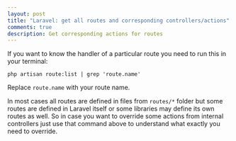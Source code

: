 ```yaml
---
layout: post
title: "Laravel: get all routes and corresponding controllers/actions"
comments: true
description: Get corresponding actions for routes
---
```


If you want to know the handler of a particular route you need to run this in your terminal:

```
php artisan route:list | grep 'route.name'
```

Replace `route.name` with your route name.

In most cases all routes are defined in files from `routes/*` folder but some routes are defined in Laravel itself or some libraries may define its own routes as well.
So in case you want to override some actions from internal controllers just use that command above to understand what exactly you need to override.



